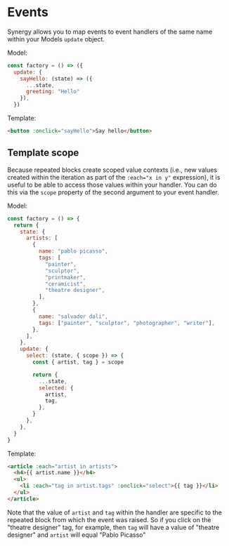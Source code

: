 <x-app>

# Events

Synergy allows you to map events to event handlers of the same name within your Models `update` object.

Model:

```js
const factory = () => ({
  update: {
    sayHello: (state) => ({
      ...state,
      greeting: "Hello"
    }),
  })
```

Template:

```html
<button :onclick="sayHello">Say hello</button>
```

## Template scope

Because repeated blocks create scoped value contexts (i.e., new values created within the iteration as part of the `:each="x in y"` expression), it is useful to be able to access those values within your handler. You can do this via the `scope` property of the second argument to your event handler.

Model:

```js
const factory = () => {
  return {
    state: {
      artists: [
        {
          name: "pablo picasso",
          tags: [
            "painter",
            "sculptor",
            "printmaker",
            "ceramicist",
            "theatre designer",
          ],
        },
        {
          name: "salvador dali",
          tags: ["painter", "sculptor", "photographer", "writer"],
        },
      ],
    },
    update: {
      select: (state, { scope }) => {
        const { artist, tag } = scope

        return {
          ...state,
          selected: {
            artist,
            tag,
          },
        }
      },
    },
  }
}
```

Template:

```html
<article :each="artist in artists">
  <h4>{{ artist.name }}</h4>
  <ul>
    <li :each="tag in artist.tags" :onclick="select">{{ tag }}</li>
  </ul>
</article>
```

Note that the value of `artist` and `tag` within the handler are specific to the repeated block from which the event was raised. So if you click on the "theatre designer" tag, for example, then `tag` will have a value of "theatre designer" and `artist` will equal "Pablo Picasso"

</x-app>
